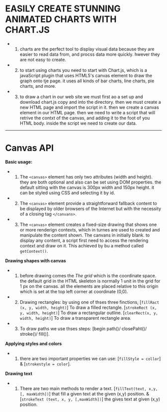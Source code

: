 # EASILY CREATE STUNNING ANIMATED CHARTS WITH CHART.JS

* 1) charts are the perfect tool to display visual data because they are easier to read data from, and procss data more quickly. hwever they are not easy to create.

* 2) to start using charts you need to start with  Chart.js, which is a javaScript plugin that uses HTML5's canvas element to draw the graph onto tje page. it uses all kinds of bar charts, line charts, pie charts, and more. 

* 3) to draw a chart in our web site we must first ao a set up and download chart.js copy and into the directory. then we must create a new HTML page and import the script in it. then we create a canvas element in our HTML page. then we need to write a script that will retrive the contxt of the canvas, and adding it to the foot of you HTML body. inside the script we need to create our data. 

* **
 # Canvas API

**Basic usage:**

 * 1)  The `<canvas>` element has only two attributes (width and height). they are both optional and also can be set using DOM properties. the default sitting with the canvas is 300px width and 150px height. it can be styled using CSS and selecting it by id. 

 * 2) The `<canvas>` element provide a straightforward fallback content to be displayed by older browsers of the Internet but with the necessity of a closing tag `</canvans>`.

 * 3) The `<canvas>` element creates a fixed-size drawing that shows one or more renderign contexts, which in turnes are used to created and manipulate the content shown. The canvans in initially blank. to display any content, a script first need to access the rendering context and draw on it. This achieved by bu a method called `getContext()`. 


**Drawing shapes with canvas**

* 1) before drawing comes the *The grid* which is the coordinate space. the default grid in the HTML skeleton is normally 1 unit in the grid for 1 px on the canvas. all the elements are placed relative to this origin which is set at the top left corner at coordinate (0,0).

* 2) Drawing rectangles: by using one of thses three finctions, [`fillRact (x, y, width, height)`] To draw a filled rectangle. [`strokeRect (x, y, width, height)`] To draw a rectangular outline. [`clearRect(x, y, width, height)`] To draw a transparent rectangle area.

* 3) To draw paths we use thses steps: [begin path()/ closePaht()/ stroke()/ fill()]. 

**Applying styles and colors**

* 1) there are two important properties we can use: [`fillStyle = collor`] & [`strokestyle = color`]. 

**Drawing text**

* 1) There are two main methods to render a text. [`fillText(text, x,y, [, maxWidth])`] that fill a given text at the given (x,y) position. & [`strokeText (text, x, y, [,maxWidth])`] the gives text at given (x,y) position. 

